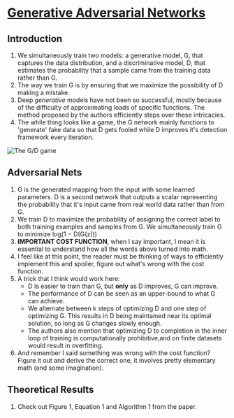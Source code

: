 # [Generative Adversarial Networks](https://arxiv.org/abs/1406.2661)

## Introduction

1. We simultaneously train two models: a generative model, G, that captures the data distribution, and a discriminative model, D, that estimates the probability that a sample came from the training data rather than G.
2. The way we train G is by ensuring that we maximize the possibility of D making a mistake.
3. Deep *generative* models have not been so successful, mostly because of the difficulty of approximating loads of specific functions. The method proposed by the authors efficiently steps over these intricacies.
4. The while thing looks like a game, the G network mainly functions to 'generate' fake data so that D gets fooled while D improves it's detection framework every iteration.

![The G/D game](https://skymind.ai/images/wiki/GANs.png)

## Adversarial Nets

1. G is the generated mapping from the input with some learned parameters. D is a second network that outputs a scalar representing the probability that it's input came from real world data rather than from G.
2. We train D to maximize the probability of assigning the correct label to both training examples and samples from G. We simultaneously train G to minimize log(1 − D(G(z)))
3. **IMPORTANT COST FUNCTION**, when I say important, I mean it is essential to understand how all the words above turned into math.
4. I feel like at this point, the reader must be thinking of ways to efficiently implement this and spoiler, figure out what's wrong with the cost function.
5. A trick that I think would work here: 
    * D is easier to train than G, but **only** as D improves, G can improve.
    * The performance of D can be seen as an upper-bound to what G can achieve.
    * We alternate between k steps of optimizing D and one step of optimizing G. This results in D being maintained near its optimal solution, so long as G changes slowly enough.
    * The authors also mention that optimizing D to completion in the inner loop of training is computationally prohibitive,and on finite datasets would result in overfitting.
6. And remember I said something was wrong with the cost function? Figure it out and derive the correct one, it involves pretty elementary math (and some imagination).

## Theoretical Results

1. Check out Figure 1, Equation 1 and Algorithm 1 from the paper.
